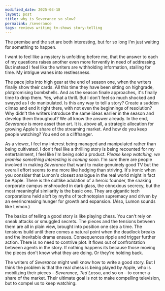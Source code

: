 ```yaml
---
modified_date: 2025-03-18
layout: post
title: why is Severance so slow?
permalink: /severance
tags: reviews writing tv-shows story-telling
---
```


The premise and the set are both interesting, but for so long I'm just waiting for something to happen.
<!--more-->
I want to feel like a mystery is unfolding before me, that the answer to each of my questions raises another even more fervently in need of addressing.
But instead I feel like the writers are withholding information, stalling for time.
My intrigue wanes into restlessness.

The pace jolts into high gear at the end of season one, when the writers finally show their cards.
All this time they have been sitting on highgrade, plotpromising bombshells.
And as the season finale approaches, it's finally time to drop them.
Yes, what a thrill.
But I don't feel so much shocked and swayed as I do manipulated.
Is this any way to tell a story?
Create a sudden climax and end it right there, with not even the beginnings of resolution?
Why didn't the writers introduce the same ideas earlier in the season and develop them throughout?
We all know the answer already.
In the end, _Severance_ is more asset than art.
It is, above all, a strategic allocation for growing Apple's share of the streaming market.
And how do you keep people watching?
You end on a cliffhanger.

As a viewer, I feel my interest being managed and manipulated rather than being cultivated.
I don't feel like a thrilling story is being recounted for my entertainment, I feel like I'm being sold a product.
_Please keep watching, we promise something interesting is coming soon._
I'm sure there are people involved in making _Severance_ that want to make genuinely good TV but the overall effort seems to me more like hedging than striving.
It's ironic when you consider that Lumon's closest analogue in the real world might in fact be Apple.
There is the cultlike adulation of a heroic founder, the snaking corporate campus enshrouded in dark glass, the obnoxious secrecy, but the most meaningful similarity is the basic one.
They are gigantic tech corporations held aloft by myths of technotopian supremacy and driven by an everincreasing hunger for growth and expansion.
(Also, Lumon sounds like Lemon.)

The basics of telling a good story is like playing chess.
You can't rely on sneak attacks or smuggled secrets.
The pieces and the tensions between them are all in plain view, brought into position one step a time.
The tensions build until there comes a natural point when the deadlock breaks and the inevitable drama ensues.
Consequences ripple and trigger further action.
There is no need to contrive plot.
It flows out of confrontation between agents in the story.
If nothing happens its because those moving the pieces don't know what they are doing.
Or they're holding back.

The writers of _Severance_ might well know how to write a good story.
But I think the problem is that the real chess is being played by Apple, who is mobilizing their pieces – _Severance_, _Ted Lasso_, and so on – to corner a share of the market.
Their ultimate goal is not to make compelling television, but to compel us to keep watching.
